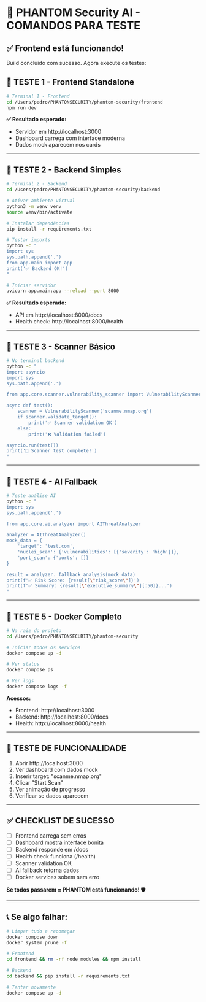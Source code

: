 # 🚀 PHANTOM Security AI - COMANDOS PARA TESTE

## ✅ Frontend está funcionando!
Build concluído com sucesso. Agora execute os testes:

## 🧪 TESTE 1 - Frontend Standalone

```bash
# Terminal 1 - Frontend
cd /Users/pedro/PHANTONSECURITY/phantom-security/frontend
npm run dev
```

**✅ Resultado esperado:**
- Servidor em http://localhost:3000
- Dashboard carrega com interface moderna
- Dados mock aparecem nos cards

---

## 🧪 TESTE 2 - Backend Simples

```bash
# Terminal 2 - Backend
cd /Users/pedro/PHANTONSECURITY/phantom-security/backend

# Ativar ambiente virtual
python3 -m venv venv
source venv/bin/activate

# Instalar dependências
pip install -r requirements.txt

# Testar imports
python -c "
import sys
sys.path.append('.')
from app.main import app
print('✅ Backend OK!')
"

# Iniciar servidor
uvicorn app.main:app --reload --port 8000
```

**✅ Resultado esperado:**
- API em http://localhost:8000/docs
- Health check: http://localhost:8000/health

---

## 🧪 TESTE 3 - Scanner Básico

```bash
# No terminal backend
python -c "
import asyncio
import sys
sys.path.append('.')

from app.core.scanner.vulnerability_scanner import VulnerabilityScanner

async def test():
    scanner = VulnerabilityScanner('scanme.nmap.org')
    if scanner.validate_target():
        print('✅ Scanner validation OK')
    else:
        print('❌ Validation failed')

asyncio.run(test())
print('🎉 Scanner test complete!')
"
```

---

## 🧪 TESTE 4 - AI Fallback

```bash
# Teste análise AI
python -c "
import sys
sys.path.append('.')

from app.core.ai.analyzer import AIThreatAnalyzer

analyzer = AIThreatAnalyzer()
mock_data = {
    'target': 'test.com',
    'nuclei_scan': {'vulnerabilities': [{'severity': 'high'}]},
    'port_scan': {'ports': []}
}

result = analyzer._fallback_analysis(mock_data)
print(f'✅ Risk Score: {result[\"risk_score\"]}')
print(f'✅ Summary: {result[\"executive_summary\"][:50]}...')
"
```

---

## 🐳 TESTE 5 - Docker Completo

```bash
# Na raiz do projeto
cd /Users/pedro/PHANTONSECURITY/phantom-security

# Iniciar todos os serviços
docker compose up -d

# Ver status
docker compose ps

# Ver logs
docker compose logs -f
```

**Acessos:**
- Frontend: http://localhost:3000
- Backend: http://localhost:8000/docs  
- Health: http://localhost:8000/health

---

## 🎯 TESTE DE FUNCIONALIDADE

1. Abrir http://localhost:3000
2. Ver dashboard com dados mock
3. Inserir target: "scanme.nmap.org" 
4. Clicar "Start Scan"
5. Ver animação de progresso
6. Verificar se dados aparecem

---

## ✅ CHECKLIST DE SUCESSO

- [ ] Frontend carrega sem erros
- [ ] Dashboard mostra interface bonita
- [ ] Backend responde em /docs
- [ ] Health check funciona (/health)
- [ ] Scanner validation OK
- [ ] AI fallback retorna dados
- [ ] Docker services sobem sem erro

**Se todos passarem = PHANTOM está funcionando! 🛡️**

---

## 📞 Se algo falhar:

```bash
# Limpar tudo e recomeçar
docker compose down
docker system prune -f

# Frontend
cd frontend && rm -rf node_modules && npm install

# Backend  
cd backend && pip install -r requirements.txt

# Tentar novamente
docker compose up -d
```